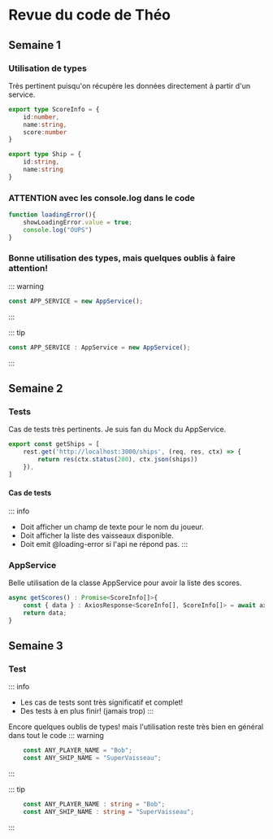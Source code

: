 # Revue du code de Théo

## Semaine 1

### Utilisation de types

Très pertinent puisqu'on récupère les données directement à partir d'un service.

````ts
export type ScoreInfo = {
    id:number,
    name:string,
    score:number
}

export type Ship = {
    id:string,
    name:string
}
````

### ATTENTION avec les console.log dans le code
````ts
function loadingError(){
    showLoadingError.value = true;
    console.log("OUPS")
}
````
### Bonne utilisation des types, mais quelques oublis à faire attention!

::: warning
````ts
const APP_SERVICE = new AppService();
````
:::

::: tip
````ts
const APP_SERVICE : AppService = new AppService();
````
:::

## Semaine 2
### Tests
Cas de tests très pertinents. Je suis fan du Mock du AppService.
```` ts
export const getShips = [
    rest.get('http://localhost:3000/ships', (req, res, ctx) => {
        return res(ctx.status(200), ctx.json(ships))
    }),
]
````
#### Cas de tests
::: info
- Doit afficher un champ de texte pour le nom du joueur.
- Doit afficher la liste des vaisseaux disponible.
- Doit emit @loading-error si l'api ne répond pas.
:::

### AppService
Belle utilisation de la classe AppService pour avoir la liste des scores.
````ts
async getScores() : Promise<ScoreInfo[]>{
    const { data } : AxiosResponse<ScoreInfo[], ScoreInfo[]> = await axios.get(this.API_URL + SCORES_PATH);
    return data;
}
````

## Semaine 3
### Test
::: info
- Les cas de tests sont très significatif et complet!
- Des tests à en plus finir! (jamais trop)
:::

Encore quelques oublis de types! mais l'utilisation reste très bien en général dans tout le code
::: warning
````ts
    const ANY_PLAYER_NAME = "Bob";
    const ANY_SHIP_NAME = "SuperVaisseau";
````
:::

::: tip
````ts
    const ANY_PLAYER_NAME : string = "Bob";
    const ANY_SHIP_NAME : string = "SuperVaisseau";
````
:::


